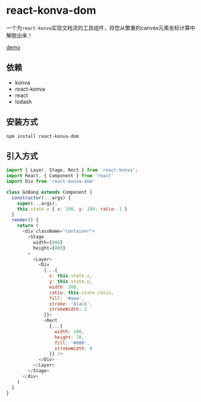 # react-konva-dom

一个为`react-konva`实现文档流的工具组件，将您从繁重的canvas元素坐标计算中解脱出来！

[demo](https://1615450788.github.io/react-konva-dom/demo/dist/index.html)

## 依赖
- konva
- react-konva
- react
- lodash

## 安装方式
```
npm install react-konva-dom
```

## 引入方式
```javascript
import { Layer, Stage, Rect } from 'react-konva';
import React, { Component } from 'react'
import Div from 'react-konva-dom'

class GoBang extends Component {
  constructor(...args) {
    super(...args);
    this.state = { x: 100, y: 100, ratio: 1 }
  }
  render() {
    return (
      <div className="container">
        <Stage
          width={800}
          height={800}
        >
          <Layer>
            <Div
              {...{
                x: this.state.x,
                y: this.state.y,
                width: 200,
                ratio: this.state.ratio,
                fill: '#aaa',
                stroke: 'black',
                strokeWidth: 2
              }}>
              <Rect
                {...{
                  width: 100,
                  height: 70,
                  fill: '#000',
                  strokeWidth: 0
                }} />
            </Div>
          </Layer>
        </Stage>
      </div>
    )
  }
}
```